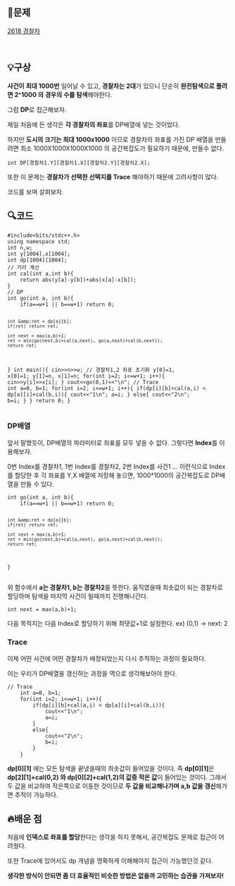 <h2 id="📖문제">📖문제</h2>
<p><a href="https://www.acmicpc.net/problem/2618">2618 경찰차</a></p>
<p><img alt="" src="https://velog.velcdn.com/images/gmltn9233/post/3ce1a5b3-c066-429a-8018-1475c4ff68eb/image.png" /></p>
<p><img alt="" src="https://velog.velcdn.com/images/gmltn9233/post/cfcef5ab-75ec-4575-81ac-6185a76b8a85/image.png" /></p>
<h2 id="💡구상">💡구상</h2>
<p><strong>사건이 최대 1000번</strong> 일어날 수 있고, <strong>경찰차는 2대</strong>가 있으니 단순히 <strong>완전탐색으로 풀려면 2^1000 의 경우의 수를 탐색</strong>해야한다.</p>
<p>그럼 <strong>DP</strong>로 접근해보자.</p>
<p>제일 처음에 든 생각은 <strong>각 경찰차의 좌표</strong>를 DP배열에 넣는 것이었다.</p>
<p>하지만 <strong>도시의 크기는 최대 1000x1000</strong> 이므로 경찰차의 좌표를 가진 DP 배열을 만들려면 최소 1000X1000X1000X1000 의 공간복잡도가 필요하기 때문에, 만들수 없다.</p>
<pre><code class="language-c">int DP[경찰차1.Y][경찰차1.X][경찰차2.Y][경찰차2.X];</code></pre>
<p>또한 이 문제는 <strong>경찰차가 선택한 선택지를 Trace</strong> 해야하기 때문에 고려사항이 많다.</p>
<p>코드를 보며 살펴보자.</p>
<h2 id="🔍코드">🔍코드</h2>
<pre><code class="language-c">#include&lt;bits/stdc++.h&gt; 
using namespace std;
int n,w;
int y[1004],x[1004];
int dp[1004][1004];
// 거리 계산 
int cal(int a,int b){
    return abs(y[a]-y[b])+abs(x[a]-x[b]);
}
// DP
int go(int a, int b){
    if(a==w+1 || b==w+1) return 0;

    int &amp;ret = dp[a][b];
    if(ret) return ret;

    int next = max(a,b)+1;
    ret = min(go(next,b)+cal(a,next), go(a,next)+cal(b,next));
    return ret;
}
int main(){
    cin&gt;&gt;n&gt;&gt;w;
    // 경찰차1,2 좌표 초기화 
    y[0]=1, x[0]=1;
    y[1]=n, x[1]=n;
    for(int i=2; i&lt;=w+1; i++){
        cin&gt;&gt;y[i]&gt;&gt;x[i];
    }
    cout&lt;&lt;go(0,1)&lt;&lt;&quot;\n&quot;;
    // Trace 
    int a=0, b=1;
    for(int i=2; i&lt;=w+1; i++){
        if(dp[i][b]+cal(a,i) &lt; dp[a][i]+cal(b,i)){
            cout&lt;&lt;&quot;1\n&quot;;
            a=i;
        }
        else{
            cout&lt;&lt;&quot;2\n&quot;;
            b=i;
        }
    }
     return 0;
}</code></pre>
<h3 id="dp배열">DP배열</h3>
<p>앞서 말했듯이, DP배열의 파라미터로 좌표를 모두 넣을 수 없다. 그렇다면 <strong>Index</strong>를 이용해보자.</p>
<p>0번 Index를 경찰차1, 1번 Index를 경찰차2, 2번 Index를 사건1 ... 이런식으로 Index를 할당한 후 각 좌표를 Y,X 배열에 저장해 놓으면, 1000*1000의 공간복잡도로 DP배열을 만들 수 있다.</p>
<pre><code class="language-c">int go(int a, int b){
    if(a==w+1 || b==w+1) return 0;

    int &amp;ret = dp[a][b];
    if(ret) return ret;

    int next = max(a,b)+1;
    ret = min(go(next,b)+cal(a,next), go(a,next)+cal(b,next));
    return ret;
}</code></pre>
<p>위 함수에서 <strong>a는 경찰차1, b는 경찰차2</strong>를 뜻한다. 움직였을때 최솟값이 되는 경찰차로 할당하며 탐색을 마지막 사건이 될때까지 진행해나간다.</p>
<pre><code class="language-c">int next = max(a,b)+1;</code></pre>
<p>다음 목적지는 다음 Index로 할당하기 위해 최댓값+1로 설정한다. ex) (0,1) -&gt; next: 2</p>
<h3 id="trace">Trace</h3>
<p>이제 어떤 사건에 어떤 경찰차가 배정되었는지 다시 추적하는 과정이 필요하다.</p>
<p>이는 우리가 DP배열을 갱신하는 과정을 역으로 생각해보아야 한다.</p>
<pre><code class="language-c">// Trace 
    int a=0, b=1;
    for(int i=2; i&lt;=w+1; i++){
        if(dp[i][b]+cal(a,i) &lt; dp[a][i]+cal(b,i)){
            cout&lt;&lt;&quot;1\n&quot;;
            a=i;
        }
        else{
            cout&lt;&lt;&quot;2\n&quot;;
            b=i;
        }
    }</code></pre>
<p><strong>dp[0][1]</strong> 에는 모든 탐색을 끝냈을때의 최솟값이 들어있을 것이다. 즉 <strong>dp[0][1]</strong>은 <strong>dp[2][1]+cal(0,2) 와 dp[0][2]+cal(1,2)의 값중 작은 값</strong>이 들어있는 것이다. 
그래서 두 값을 비교하여 작은쪽으로 이동한 것이므로 <strong>두 값을 비교해나가며 a,b 값을 갱신</strong>해가면 추적이 가능하다.</p>
<h2 id="🔥배운-점">🔥배운 점</h2>
<p>처음에 <strong>인덱스로 좌표를 할당</strong>한다는 생각을 하지 못해서, 공간복잡도 문제로 접근이 어려웠다. </p>
<p>또한 Trace에 있어서도 dp 개념을 명확하게 이해해야지 접근이 가능했던것 같다. </p>
<p><strong>생각한 방식이 안되면 좀 더 효율적인 비슷한 방법은 없을까 고민하는 습관을 가져보자!</strong></p>